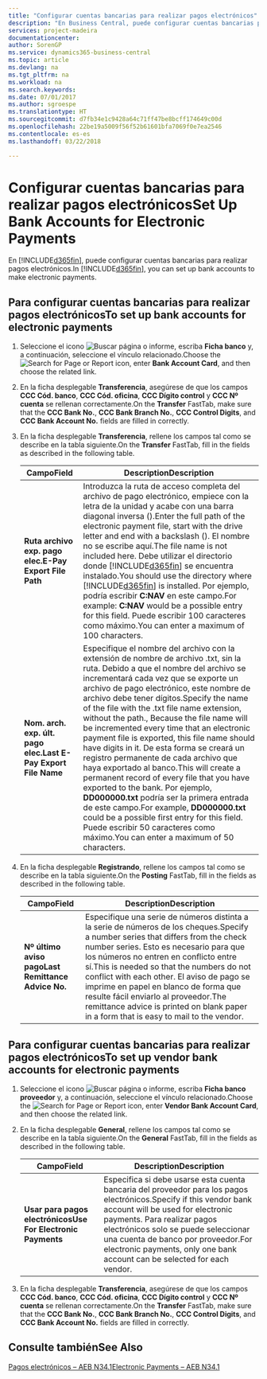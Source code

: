 ```yaml
---
title: "Configurar cuentas bancarias para realizar pagos electrónicos"
description: "En Business Central, puede configurar cuentas bancarias para realizar pagos electrónicos."
services: project-madeira
documentationcenter: 
author: SorenGP
ms.service: dynamics365-business-central
ms.topic: article
ms.devlang: na
ms.tgt_pltfrm: na
ms.workload: na
ms.search.keywords: 
ms.date: 07/01/2017
ms.author: sgroespe
ms.translationtype: HT
ms.sourcegitcommit: d7fb34e1c9428a64c71ff47be8bcff174649c00d
ms.openlocfilehash: 22be19a5009f56f52b61601bfa7069f0e7ea2546
ms.contentlocale: es-es
ms.lasthandoff: 03/22/2018

---
```

# <a name="set-up-bank-accounts-for-electronic-payments"></a><span data-ttu-id="d8306-103">Configurar cuentas bancarias para realizar pagos electrónicos</span><span class="sxs-lookup"><span data-stu-id="d8306-103">Set Up Bank Accounts for Electronic Payments</span></span>
<span data-ttu-id="d8306-104">En [!INCLUDE[d365fin](../../includes/d365fin_md.md)], puede configurar cuentas bancarias para realizar pagos electrónicos.</span><span class="sxs-lookup"><span data-stu-id="d8306-104">In [!INCLUDE[d365fin](../../includes/d365fin_md.md)], you can set up bank accounts to make electronic payments.</span></span>  

## <a name="to-set-up-bank-accounts-for-electronic-payments"></a><span data-ttu-id="d8306-105">Para configurar cuentas bancarias para realizar pagos electrónicos</span><span class="sxs-lookup"><span data-stu-id="d8306-105">To set up bank accounts for electronic payments</span></span>  

1.  <span data-ttu-id="d8306-106">Seleccione el icono ![Buscar página o informe](../../media/ui-search/search_small.png "icono Buscar página o informe"), escriba **Ficha banco** y, a continuación, seleccione el vínculo relacionado.</span><span class="sxs-lookup"><span data-stu-id="d8306-106">Choose the ![Search for Page or Report](../../media/ui-search/search_small.png "Search for Page or Report icon") icon, enter **Bank Account Card**, and then choose the related link.</span></span>  
2.  <span data-ttu-id="d8306-107">En la ficha desplegable **Transferencia**, asegúrese de que los campos **CCC Cód. banco**, **CCC Cód. oficina**, **CCC Dígito control** y **CCC Nº cuenta** se rellenan correctamente.</span><span class="sxs-lookup"><span data-stu-id="d8306-107">On the **Transfer** FastTab, make sure that the **CCC Bank No.**, **CCC Bank Branch No.**, **CCC Control Digits**, and **CCC Bank Account No.** fields are filled in correctly.</span></span>  
3.  <span data-ttu-id="d8306-108">En la ficha desplegable **Transferencia**, rellene los campos tal como se describe en la tabla siguiente.</span><span class="sxs-lookup"><span data-stu-id="d8306-108">On the **Transfer** FastTab, fill in the fields as described in the following table.</span></span>  

    |<span data-ttu-id="d8306-109">Campo</span><span class="sxs-lookup"><span data-stu-id="d8306-109">Field</span></span>|<span data-ttu-id="d8306-110">Description</span><span class="sxs-lookup"><span data-stu-id="d8306-110">Description</span></span>|  
    |---------------------------------|---------------------------------------|  
    |<span data-ttu-id="d8306-111">**Ruta archivo exp. pago elec.**</span><span class="sxs-lookup"><span data-stu-id="d8306-111">**E-Pay Export File Path**</span></span>|<span data-ttu-id="d8306-112">Introduzca la ruta de acceso completa del archivo de pago electrónico, empiece con la letra de la unidad y acabe con una barra diagonal inversa (\).</span><span class="sxs-lookup"><span data-stu-id="d8306-112">Enter the full path of the electronic payment file, start with the drive letter and end with a backslash ().</span></span> <span data-ttu-id="d8306-113">El nombre no se escribe aquí.</span><span class="sxs-lookup"><span data-stu-id="d8306-113">The file name is not included here.</span></span> <span data-ttu-id="d8306-114">Debe utilizar el directorio donde [!INCLUDE[d365fin](../../includes/d365fin_md.md)] se encuentra instalado.</span><span class="sxs-lookup"><span data-stu-id="d8306-114">You should use the directory where [!INCLUDE[d365fin](../../includes/d365fin_md.md)] is installed.</span></span> <span data-ttu-id="d8306-115">Por ejemplo, podría escribir **C:NAV** en este campo.</span><span class="sxs-lookup"><span data-stu-id="d8306-115">For example: **C:NAV** would be a possible entry for this field.</span></span> <span data-ttu-id="d8306-116">Puede escribir 100 caracteres como máximo.</span><span class="sxs-lookup"><span data-stu-id="d8306-116">You can enter a maximum of 100 characters.</span></span>|  
    |<span data-ttu-id="d8306-117">**Nom. arch. exp. últ. pago elec.**</span><span class="sxs-lookup"><span data-stu-id="d8306-117">**Last E-Pay Export File Name**</span></span>|<span data-ttu-id="d8306-118">Especifique el nombre del archivo con la extensión de nombre de archivo .txt, sin la ruta. Debido a que el nombre del archivo se incrementará cada vez que se exporte un archivo de pago electrónico, este nombre de archivo debe tener dígitos.</span><span class="sxs-lookup"><span data-stu-id="d8306-118">Specify the name of the file with the .txt file name extension, without the path., Because the file name will be incremented every time that an electronic payment file is exported, this file name should have digits in it.</span></span> <span data-ttu-id="d8306-119">De esta forma se creará un registro permanente de cada archivo que haya exportado al banco.</span><span class="sxs-lookup"><span data-stu-id="d8306-119">This will create a permanent record of every file that you have exported to the bank.</span></span> <span data-ttu-id="d8306-120">Por ejemplo, **DD000000.txt** podría ser la primera entrada de este campo.</span><span class="sxs-lookup"><span data-stu-id="d8306-120">For example, **DD000000.txt** could be a possible first entry for this field.</span></span> <span data-ttu-id="d8306-121">Puede escribir 50 caracteres como máximo.</span><span class="sxs-lookup"><span data-stu-id="d8306-121">You can enter a maximum of 50 characters.</span></span>|  

4.  <span data-ttu-id="d8306-122">En la ficha desplegable **Registrando**, rellene los campos tal como se describe en la tabla siguiente.</span><span class="sxs-lookup"><span data-stu-id="d8306-122">On the **Posting** FastTab, fill in the fields as described in the following table.</span></span>  

    |<span data-ttu-id="d8306-123">Campo</span><span class="sxs-lookup"><span data-stu-id="d8306-123">Field</span></span>|<span data-ttu-id="d8306-124">Description</span><span class="sxs-lookup"><span data-stu-id="d8306-124">Description</span></span>|  
    |---------------------------------|---------------------------------------|  
    |<span data-ttu-id="d8306-125">**Nº último aviso pago**</span><span class="sxs-lookup"><span data-stu-id="d8306-125">**Last Remittance Advice No.**</span></span>|<span data-ttu-id="d8306-126">Especifique una serie de números distinta a la serie de números de los cheques.</span><span class="sxs-lookup"><span data-stu-id="d8306-126">Specify a number series that differs from the check number series.</span></span> <span data-ttu-id="d8306-127">Esto es necesario para que los números no entren en conflicto entre sí.</span><span class="sxs-lookup"><span data-stu-id="d8306-127">This is needed so that the numbers do not conflict with each other.</span></span> <span data-ttu-id="d8306-128">El aviso de pago se imprime en papel en blanco de forma que resulte fácil enviarlo al proveedor.</span><span class="sxs-lookup"><span data-stu-id="d8306-128">The remittance advice is printed on blank paper in a form that is easy to mail to the vendor.</span></span>|  

## <a name="to-set-up-vendor-bank-accounts-for-electronic-payments"></a><span data-ttu-id="d8306-129">Para configurar cuentas bancarias para realizar pagos electrónicos</span><span class="sxs-lookup"><span data-stu-id="d8306-129">To set up vendor bank accounts for electronic payments</span></span>  

1.  <span data-ttu-id="d8306-130">Seleccione el icono ![Buscar página o informe](../../media/ui-search/search_small.png "icono Buscar página o informe"), escriba **Ficha banco proveedor** y, a continuación, seleccione el vínculo relacionado.</span><span class="sxs-lookup"><span data-stu-id="d8306-130">Choose the ![Search for Page or Report](../../media/ui-search/search_small.png "Search for Page or Report icon") icon, enter **Vendor Bank Account Card**, and then choose the related link.</span></span>  
2.  <span data-ttu-id="d8306-131">En la ficha desplegable **General**, rellene los campos tal como se describe en la tabla siguiente.</span><span class="sxs-lookup"><span data-stu-id="d8306-131">On the **General** FastTab, fill in the fields as described in the following table.</span></span>  

    |<span data-ttu-id="d8306-132">Campo</span><span class="sxs-lookup"><span data-stu-id="d8306-132">Field</span></span>|<span data-ttu-id="d8306-133">Description</span><span class="sxs-lookup"><span data-stu-id="d8306-133">Description</span></span>|  
    |---------------------------------|---------------------------------------|  
    |<span data-ttu-id="d8306-134">**Usar para pagos electrónicos**</span><span class="sxs-lookup"><span data-stu-id="d8306-134">**Use For Electronic Payments**</span></span>|<span data-ttu-id="d8306-135">Especifica si debe usarse esta cuenta bancaria del proveedor para los pagos electrónicos.</span><span class="sxs-lookup"><span data-stu-id="d8306-135">Specify if this vendor bank account will be used for electronic payments.</span></span> <span data-ttu-id="d8306-136">Para realizar pagos electrónicos solo se puede seleccionar una cuenta de banco por proveedor.</span><span class="sxs-lookup"><span data-stu-id="d8306-136">For electronic payments, only one bank account can be selected for each vendor.</span></span>|  

3.  <span data-ttu-id="d8306-137">En la ficha desplegable **Transferencia**, asegúrese de que los campos **CCC Cód. banco**, **CCC Cód. oficina**, **CCC Dígito control** y **CCC Nº cuenta** se rellenan correctamente.</span><span class="sxs-lookup"><span data-stu-id="d8306-137">On the **Transfer** FastTab, make sure that the **CCC Bank No.**, **CCC Bank Branch No.**, **CCC Control Digits**, and **CCC Bank Account No.** fields are filled in correctly.</span></span>  

## <a name="see-also"></a><span data-ttu-id="d8306-138">Consulte también</span><span class="sxs-lookup"><span data-stu-id="d8306-138">See Also</span></span>  
 [<span data-ttu-id="d8306-139">Pagos electrónicos – AEB N34.1</span><span class="sxs-lookup"><span data-stu-id="d8306-139">Electronic Payments – AEB N34.1</span></span>](electronic-payments-aeb-n341.md)

